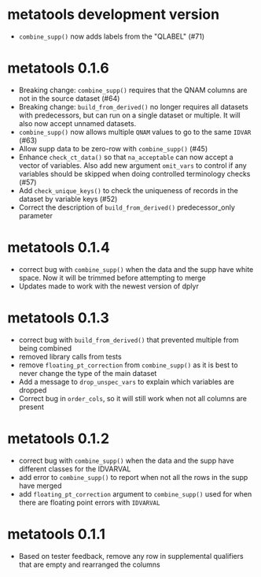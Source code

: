 # metatools development version
* `combine_supp()` now adds labels from the "QLABEL" (#71)

# metatools 0.1.6
* Breaking change: `combine_supp()` requires that the QNAM columns are not in the source dataset (#64)
* Breaking change: `build_from_derived()` no longer requires all datasets with predecessors, but can run on a single dataset or multiple. It will also now accept unnamed datasets. 
* `combine_supp()` now allows multiple `QNAM` values to go to the same `IDVAR` (#63)
* Allow supp data to be zero-row with `combine_supp()` (#45)
* Enhance `check_ct_data()` so that `na_acceptable` can now accept a vector of variables. Also add new argument `omit_vars` to control if any variables should be skipped when doing controlled terminology checks (#57)
* Add `check_unique_keys()` to check the uniqueness of records in the dataset by variable keys (#52)
* Correct the description of `build_from_derived()` predecessor_only parameter

# metatools 0.1.4
* correct bug with `combine_supp()` when the data and the supp have white space. Now it will be trimmed before attempting to merge  
* Updates made to work with the newest version of dplyr 

# metatools 0.1.3
* correct bug with `build_from_derived()` that prevented multiple from being combined 
* removed library calls from tests 
* remove `floating_pt_correction` from `combine_supp()` as it is best to never change the type of the main dataset 
* Add a message to `drop_unspec_vars` to explain which variables are dropped 
* Correct bug in `order_cols`, so it will still work when not all columns are present 

# metatools 0.1.2
* correct bug with `combine_supp()` when the data and the supp have different classes for the IDVARVAL
* add error to `combine_supp()` to report when not all the rows in the supp have merged
* add `floating_pt_correction` argument to `combine_supp()` used for when there are floating point errors with `IDVARVAL`

# metatools 0.1.1
* Based on tester feedback, remove any row in supplemental qualifiers that are empty and rearranged the columns
